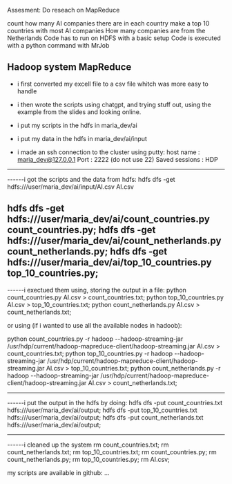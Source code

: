 Assesment: Do reseach on MapReduce

count how many AI companies there are in each country
make a top 10 countries with most AI companies
How many companies are from the Netherlands
Code has to run on HDFS with a basic setup
Code is executed with a python command with MrJob

Hadoop system MapReduce
----------------------------------------------------------------
- i first converted my excell file to a csv file whitch was more easy to handle

- i then wrote the scripts using chatgpt, and trying stuff out, using the example from the slides and looking online.

- i put my scripts in the hdfs in maria_dev/ai
- i put my data in the hdfs in maria_dev/ai/input

- i made an ssh connection to the cluster using putty:
host name : maria_dev@127.0.0.1
Port : 2222 (do not use 22) 
Saved sessions : HDP 
----------------------------------------------------------------
------i got the scripts and the data from hdfs:
hdfs dfs -get hdfs:///user/maria_dev/ai/input/AI.csv AI.csv

hdfs dfs -get hdfs:///user/maria_dev/ai/count_countries.py count_countries.py;
hdfs dfs -get hdfs:///user/maria_dev/ai/count_netherlands.py count_netherlands.py;
hdfs dfs -get hdfs:///user/maria_dev/ai/top_10_countries.py top_10_countries.py;
----------------------------------------------------------------
------i exectued them using, storing the output in a file:
python count_countries.py AI.csv > count_countries.txt;
python top_10_countries.py AI.csv > top_10_countries.txt;
python count_netherlands.py AI.csv > count_netherlands.txt;

or using (if i wanted to use all the available nodes in hadoob):

python count_countries.py -r hadoop --hadoop-streaming-jar /usr/hdp/current/hadoop-mapreduce-client/hadoop-streaming.jar AI.csv > count_countries.txt;
python top_10_countries.py -r hadoop --hadoop-streaming-jar /usr/hdp/current/hadoop-mapreduce-client/hadoop-streaming.jar AI.csv > top_10_countries.txt;
python count_netherlands.py -r hadoop --hadoop-streaming-jar /usr/hdp/current/hadoop-mapreduce-client/hadoop-streaming.jar AI.csv > count_netherlands.txt;

----------------------------------------------------------------
------i put the output in the hdfs by doing:
hdfs dfs -put count_countries.txt hdfs:///user/maria_dev/ai/output;
hdfs dfs -put top_10_countries.txt hdfs:///user/maria_dev/ai/output;
hdfs dfs -put count_netherlands.txt hdfs:///user/maria_dev/ai/output;

----------------------------------------------------------------
------i cleaned up the system
rm count_countries.txt;
rm count_netherlands.txt;
rm top_10_countries.txt;
rm count_countries.py;
rm count_netherlands.py;
rm top_10_countries.py;
rm AI.csv;

my scripts are available in github:
...
